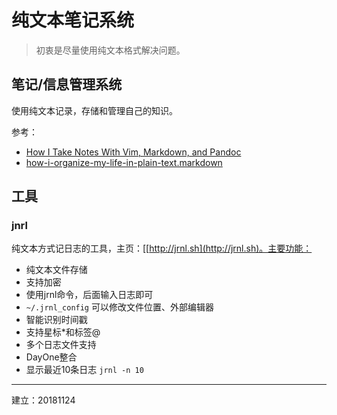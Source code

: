 # 纯文本笔记系统

> 初衷是尽量使用纯文本格式解决问题。


## 笔记/信息管理系统

使用纯文本记录，存储和管理自己的知识。

参考：

- [How I Take Notes With Vim, Markdown, and Pandoc](https://jamesbvaughan.com/markdown-pandoc-notes/)
- [how-i-organize-my-life-in-plain-text.markdown](https://github.com/bighi/bighi.github.io/blob/master/_posts/2015-12-12-how-i-organize-my-life-in-plain-text.markdown)

## 工具

### jnrl

纯文本方式记日志的工具，主页：[[http://jrnl.sh](http://jrnl.sh)。主要功能：

- 纯文本文件存储
- 支持加密
- 使用jrnl命令，后面输入日志即可
- `~/.jrnl_config` 可以修改文件位置、外部编辑器
- 智能识别时间戳
- 支持星标*和标签@
- 多个日志文件支持
- DayOne整合
- 显示最近10条日志 `jrnl -n 10`




---

建立：20181124